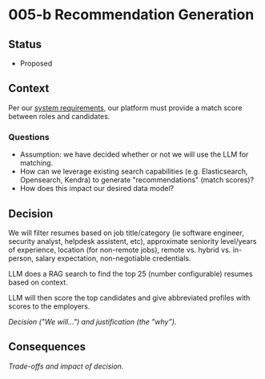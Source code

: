# 005-b Recommendation Generation

## Status

- Proposed

## Context

Per our [system requirements](../main/problem/Requirements.md), our platform must provide a match score between roles and candidates.

### Questions

- Assumption: we have decided whether or not we will use the LLM for matching.
- How can we leverage existing search capabilities (e.g. Elasticsearch, Opensearch, Kendra) to generate "recommendations" (match scores)?
- How does this impact our desired data model?

## Decision

We will filter resumes based on job title/category (ie software engineer, security analyst, helpdesk assistent, etc), approximate seniority level/years of experience, location (for non-remote jobs), remote vs. hybrid vs. in-person, salary expectation, non-negotiable credentials.

LLM does a RAG search to find the top 25 (number configurable) resumes based on context.

LLM will then score the top candidates and give abbreviated profiles with scores to the employers.

_Decision ("We will...") and justification (the "why”)._

## Consequences

_Trade-offs and impact of decision._

